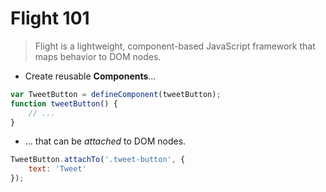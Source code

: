 # Flight 101

> Flight is a lightweight, component-based JavaScript framework that maps behavior to DOM nodes.

-  Create reusable **Components**&hellip;

```js
var TweetButton = defineComponent(tweetButton);
function tweetButton() {
    // ...
}
```

- &hellip; that can be *attached* to DOM nodes.

```js
TweetButton.attachTo('.tweet-button', {
    text: 'Tweet'
});
```
